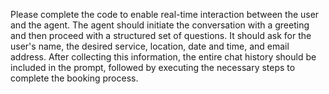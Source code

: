 Please complete the code to enable real-time interaction between the user and the agent. The agent should initiate the conversation with a greeting and then proceed with a structured set of questions. It should ask for the user's name, the desired service, location, date and time, and email address. After collecting this information, the entire chat history should be included in the prompt, followed by executing the necessary steps to complete the booking process.